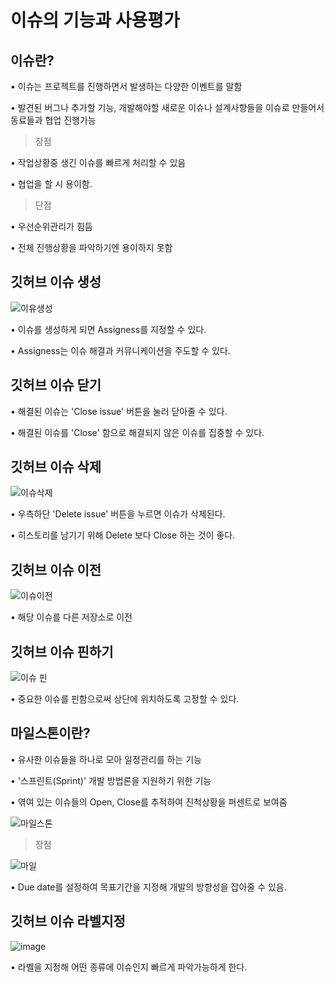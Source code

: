 # 이슈의 기능과 사용평가
## 이슈란?
• 이슈는 프로젝트를 진행하면서 발생하는 다양한 이벤트를 말함

• 발견된 버그나 추가할 기능, 개발해야할 새로운 이슈나 설계사항들을 이슈로 만들어서 동료들과 협업 진행가능
>장점

• 작업상황중 생긴 이슈를 빠르게 처리할 수 있음

• 협업을 할 시 용이함. 
>단점

• 우선순위관리가 힘듬

• 전체 진행상황을 파악하기엔 용이하지 못함

## 깃허브 이슈 생성 

![이유생성](https://user-images.githubusercontent.com/112995660/202904094-50e05a68-7f5a-4161-9000-d7423b4ec8ab.png)

• 이슈를 생성하게 되면 Assigness를 지정할 수 있다.

• Assigness는 이슈 해결과 커뮤니케이션을 주도할 수 있다.

## 깃허브 이슈 닫기

• 해결된 이슈는 'Close issue' 버튼을 눌러 닫아줄 수 있다.

• 해결된 이슈를 'Close' 함으로 해결되지 않은 이슈를 집중할 수 있다.

## 깃허브 이슈 삭제

![이슈삭제](https://user-images.githubusercontent.com/112995660/202904556-aab34f63-36fd-47b0-b6ce-dbcf483ed3f4.png)

• 우측하단 'Delete issue' 버튼을 누르면 이슈가 삭제된다.

• 히스토리를 남기기 위해 Delete 보다 Close 하는 것이 좋다.

## 깃허브 이슈 이전

![이슈이전](https://user-images.githubusercontent.com/112995660/202904704-3d9aea8b-0686-48a4-81da-c43b944d99ce.png)

• 해당 이슈를 다른 저장소로 이전

## 깃허브 이슈 핀하기

![이슈 핀](https://user-images.githubusercontent.com/112995660/202904755-a278b3a8-4af5-4dc2-875c-5d7bbbd68efb.png)

• 중요한 이슈를 핀함으로써 상단에 위치하도록 고정할 수 있다.

## 마일스톤이란?

• 유사한 이슈들을 하나로 모아 일정관리를 하는 기능

• '스프린트(Sprint)' 개발 방법론을 지원하기 위한 기능

• 엮여 있는 이슈들의 Open, Close를 추적하여 진척상황을 퍼센트로 보여줌

![마일스톤](https://user-images.githubusercontent.com/112995660/202905125-f681d685-f898-4594-bcd8-93e897910b15.png)

>장점

![마일](https://user-images.githubusercontent.com/112995660/202905193-fc907035-6315-4388-bf4f-74a6a6257ec0.png)

• Due date를 설정하여 목표기간을 지정해 개발의 방향성을 잡아줄 수 있음.


## 깃허브 이슈 라벨지정

![image](https://user-images.githubusercontent.com/112995660/202904880-38cbb139-cba8-4126-8864-33952ad3e2ce.png)

• 라벨을 지정해 어떤 종류에 이슈인지 빠르게 파악가능하게 한다.

